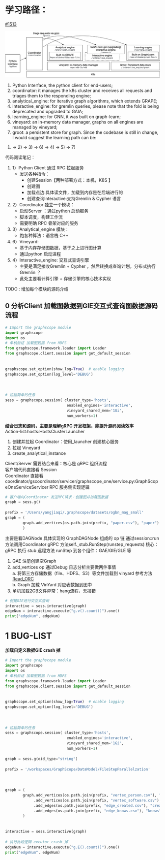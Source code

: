 # 学习路径：
[#1513](https://github.com/alibaba/GraphScope/discussions/1513)

![图片alt](GraphScopeFramwork.png "图片title")


1. Python Interface, the python client for end-users;
2. coordinator: it manages the k8s cluster and receives all requests and triages them to the responding engine;
3. analytical_engine: for iterative graph algorithms, which extends GRAPE;
4. interactive_engine: for gremlin queries, please note that the fold is being deprecated and upgraded to GAIA;
5. learning_engine: for GNN, it was built on graph-learn;
6. vineyard: an in-memory data manager, graphs on all engines are managed by vineyard;
7. groot: a persistent store for graph.
Since the codebase is still in change, I would suggest the learning path can be:
1) -> 2) -> 3) -> 6) -> 4) -> 5) -> 7)

代码阅读笔记：
1. 1）Python Client 通过 RPC 拉起服务
    * 发送各种指令：
        * 创建Session【两种部署方式：本机，K8S 】
        * 创建图
        * 加载点边:具体读文件，加载到内存是在后端进行的
        * 创建查询Interactive:支持Gremlin & Cypher 语言 
2. 2）Coordinator 独立一个模块：
    * 启动Server ：通过python 启动服务
    * 脚本调度，构建工作流
    * 需要明确 RPC 骨架对应的服务
3. 3）Analytical_engine 模块：
    * 跑各种算法：语言栈 C++
4. 6）Vineyard: 
    * 基于内存存储图数据，基于之上进行图计算
    * 通过python 启动进程
5. 4）Interactive_engine: 交互式查询引擎
    * 主要是满足接收Gremlin + Cypher ，然后转换成查询计划，分布式执行 Gremlin ？
    * 此处主要看计算引擎 + 存储引擎的核心技术实现


TODO : 
增加每个模块的源码介绍


## 0 分析Client 加载图数据到GIE交互式查询图数据源码流程
```python
# Import the graphscope module
import graphscope
import os
# 单机验证 加载图数据 from HDFS
from graphscope.framework.loader import Loader
from graphscope.client.session import get_default_session


graphscope.set_option(show_log=True)  # enable logging
graphscope.set_option(log_level='DEBUG')



# 拉起简单的任务
sess = graphscope.session( cluster_type='hosts',
                            enabled_engines='interactive',
                            vineyard_shared_mem='1Gi',
                            num_workers=1)
```
**结合日志和源码，主要是理解gRPC 开发框架，能提升源码阅读效率**  
Action-list:hosts:HostsClusterLauncher
1. 创建并拉起 Coordinator：使用_launcher 创建核心服务
2. 拉起 Vineyard
3. create_analytical_instance

Client/Server 需要结合来看：核心是 gRPC 组织流程  
客户端代码直接看 Session   
Coordinator 直接看coordinator/gscoordinator/servicer/graphscope_one/service.py:GraphScopeOneServiceServicer RPC 服务侧实现逻辑  

```python
# 客户端向Coordinator 发送RPC请求：创建图并加载图数据
graph = sess.g()

prefix = '/Users/yangjiaqi/.graphscope/datasets/ogbn_mag_small'
graph = (
        graph.add_vertices(os.path.join(prefix, "paper.csv"), "paper")
        )
```
主要是看DAGNode 具体实现的 GraphDAGNode 组成的 op 链
通过session::run 方法调用Coordinator gRPC 方法self._stub.RunStep(runstep_requests)
核心： gRPC 执行 stub 远程方法 runStep 到各个组件：GAE/GIE/GLE 等


1. GAE 注册创建空Graph
2. add_vertices op 通过Debug 日志分析主要做两件事情  
   a. 将第三方存储数据（file、HDFS、S3）等文件加载到 vinyard 参考方法 [Read_ORC](https://github.com/v6d-io/v6d/blob/main/python/vineyard/drivers/io/adaptors/read_orc.py)  
   b. Graph 加载 VinYard 对应表数据到图中
3. 单机加载2GB文件异常：hang流程，无报错
```python
# 创建GIE进行交互式查询
interactive = sess.interactive(graph)
edgeNum = interactive.execute("g.v().count()").one()
print("edgeNum", edgeNum)
```
# 1 BUG-LIST
**加载自定义数据GIE crash 掉**
```python
# Import the graphscope module
import graphscope
import os
# 单机验证 加载图数据 from HDFS
from graphscope.framework.loader import Loader
from graphscope.client.session import get_default_session


graphscope.set_option(show_log=True)  # enable logging
graphscope.set_option(log_level='DEBUG')



# 拉起简单的任务
sess = graphscope.session( cluster_type='hosts',
                            enabled_engines='interactive',
                            vineyard_shared_mem='1Gi',
                            num_workers=1)

graph = sess.g(oid_type="string")

prefix = '/workspaces/GraphScope/DataModel/FileStepParallelzation'



graph = (
        graph.add_vertices(os.path.join(prefix, "vertex_person.csv"), "person")
             .add_vertices(os.path.join(prefix, "vertex_software.csv"), "software")
             .add_edges(os.path.join(prefix, "edge_created.csv"), "created",src_label="person",dst_label="software")
             .add_edges(os.path.join(prefix, "edge_knows.csv"), "knows",src_label="person",dst_label="person")
        )


interactive = sess.interactive(graph)

# 执行此段逻辑 excutor crash 掉
edgeNum = interactive.execute("g.E().count()").one()
print("edgeNum", edgeNum)



```







